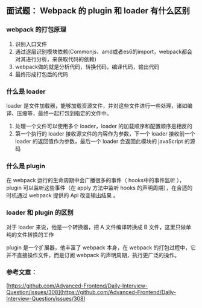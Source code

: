 ## 面试题： Webpack 的 plugin 和 loader 有什么区别

### webpack 的打包原理

1. 识别入口文件
2. 通过逐层识别模块依赖(Commonjs、amd或者es6的import，webpack都会对其进行分析，来获取代码的依赖)
3. webpack做的就是分析代码，转换代码，编译代码，输出代码
4. 最终形成打包后的代码

### 什么是 loader

loader 是文件加载器，能够加载资源文件，并对这些文件进行一些处理，诸如编译、压缩等，最终一起打包到指定的文件中。

1. 处理一个文件可以使用多个 loader，loader 的加载顺序和配置顺序是相反的
2. 第一个执行的 loader 接收源文件的内容作为参数，下一个 loader 接收前一个 loader 的返回值作为参数，最后一个 loader 会返回此模块的 javaScript 的源码

### 什么是 plugin

在 webpack 运行的生命周期中会广播很多的事件（ hooks中的事件监听 ），plugin 可以监听这些事件（在 apply 方法中监听 hooks 的声明周期），在合适的时机通过 webpack 提供的 Api 改变输出结果 。

### loader 和 plugin 的区别

对于 loader 来说，他是一个转换器，把 A 文件编译转换成 B 文件，这里只做单纯的文件转换的工作

plugin 是一个扩展器，他丰富了 webpack 本身，在 webpack 的打包过程中，它并不直接操作文件，而是订阅 webpack 的声明周期，执行更广泛的操作。

### 参考文章：

[https://github.com/Advanced-Frontend/Daily-Interview-Question/issues/308](https://github.com/Advanced-Frontend/Daily-Interview-Question/issues/308)

